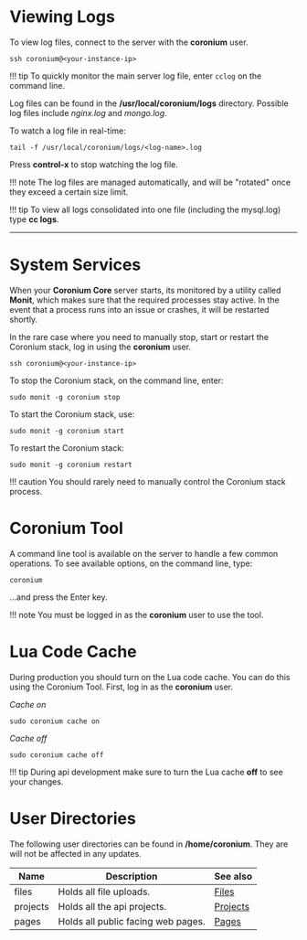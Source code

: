 # Viewing Logs

To view log files, connect to the server with the __coronium__ user.

```
ssh coronium@<your-instance-ip>
```

!!! tip
    To quickly monitor the main server log file, enter `cclog` on the command line.

Log files can be found in the __/usr/local/coronium/logs__ directory. Possible log files include _nginx.log_ and _mongo.log_.

To watch a log file in real-time:

```
tail -f /usr/local/coronium/logs/<log-name>.log
```

Press __control-x__ to stop watching the log file.

!!! note
    The log files are managed automatically, and will be "rotated" once they exceed a certain size limit.

!!! tip
    To view all logs consolidated into one file (including the mysql.log) type __cc logs__.

---

# System Services

When your __Coronium Core__ server starts, its monitored by a utility called __Monit__, which makes sure that the required processes stay active. In the event that a process runs into an issue or crashes, it will be restarted shortly.

In the rare case where you need to manually stop, start or restart the Coronium stack, log in using the __coronium__ user.

```
ssh coronium@<your-instance-ip>
```

To stop the Coronium stack, on the command line, enter:

```
sudo monit -g coronium stop
```

To start the Coronium stack, use:

```
sudo monit -g coronium start
```

To restart the Coronium stack:

```
sudo monit -g coronium restart
```

!!! caution
    You should rarely need to manually control the Coronium stack process.

# Coronium Tool

A command line tool is available on the server to handle a few common operations. To see available options, on the command line, type:

```
coronium
```

...and press the Enter key.

!!! note
    You must be logged in as the __coronium__ user to use the tool.


# Lua Code Cache

During production you should turn on the Lua code cache. You can do this using the Coronium Tool. First, log in as the __coronium__ user.

_Cache on_

```
sudo coronium cache on
```

_Cache off_

```
sudo coronium cache off
```

!!! tip
    During api development make sure to turn the Lua cache __off__ to see your changes.

# User Directories

The following user directories can be found in __/home/coronium__. They are will not be affected in any updates.

|Name|Description|See also|
|----|-----------|--------|
|files|Holds all file uploads.|[Files](/server-modules/files/)|
|projects|Holds all the api projects.|[Projects](/server-modules/api/#projects)|
|pages|Holds all public facing web pages.|[Pages](/pages-guide/api/)|